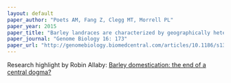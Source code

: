 ```yaml
---
layout: default
paper_author: "Poets AM, Fang Z, Clegg MT, Morrell PL"
paper_year: 2015
paper_title: "Barley landraces are characterized by geographically heterogeneous genomic origins"
paper_journal: "Genome Biology 16: 173"
paper_url: "http://genomebiology.biomedcentral.com/articles/10.1186/s13059-015-0712-3"
---
```


Research highlight by Robin Allaby: <a href="http://genomebiology.biomedcentral.com/articles/10.1186/s13059-015-0743-9" rel="external">Barley domestication: the end of a central dogma?</a>
